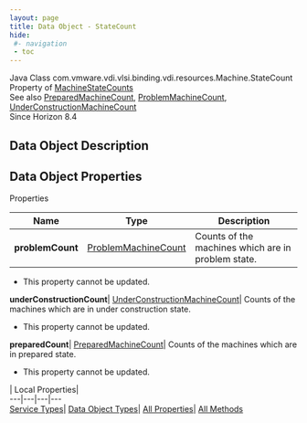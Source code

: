 ```yaml
---
layout: page
title: Data Object - StateCount
hide:
 #- navigation
 - toc
---
```






Java Class
    com.vmware.vdi.vlsi.binding.vdi.resources.Machine.StateCount  
Property of
     [MachineStateCounts](vdi.resources.Machine.MachineStateCounts.md#field_detail)  
See also
     [PreparedMachineCount](vdi.resources.Machine.PreparedMachineCount.md), [ProblemMachineCount](vdi.resources.Machine.ProblemMachineCount.md), [UnderConstructionMachineCount](vdi.resources.Machine.UnderConstructionMachineCount.md)  
Since 
    Horizon 8.4

## Data Object Description 

## Data Object Properties

Properties

Name |  Type |  Description   
---|---|---  
**problemCount**| [ProblemMachineCount](vdi.resources.Machine.ProblemMachineCount.md)|  Counts of the machines which are in problem state.   


 * This property cannot be updated.

  
**underConstructionCount**| [UnderConstructionMachineCount](vdi.resources.Machine.UnderConstructionMachineCount.md)|  Counts of the machines which are in under construction state.   


 * This property cannot be updated.

  
**preparedCount**| [PreparedMachineCount](vdi.resources.Machine.PreparedMachineCount.md)|  Counts of the machines which are in prepared state.   


 * This property cannot be updated.

  
  
  
 | Local Properties|   
---|---|---|---  
[Service Types](index-mo_types.md)| [Data Object Types](index-do_types.md)| [All Properties](index-properties.md)| [All Methods](index-methods.md)  
  
  

